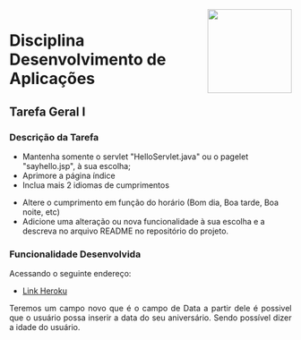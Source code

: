 <img width="150" height="150" align="right" src="https://upload.wikimedia.org/wikipedia/pt/4/47/UFF_bras%C3%A3o.png">

# Disciplina Desenvolvimento de Aplicações

## Tarefa Geral I

### Descrição da Tarefa

<p align="justify">

- Mantenha somente o servlet "HelloServlet.java" ou o pagelet "sayhello.jsp", à sua escolha;
- Aprimore a página índice
- Inclua mais 2 idiomas de cumprimentos
</p>

<p align="justify">

- Altere o cumprimento em função do horário (Bom dia, Boa tarde, Boa noite, etc)
- Adicione uma alteração ou nova funcionalidade à sua escolha e a descreva no arquivo README no repositório do projeto.
</p>

### Funcionalidade Desenvolvida

Acessando o seguinte endereço:
- [Link Heroku](https://still-journey-31467.herokuapp.com/helloform.html)

<p align="justify">
 Teremos um campo novo que é o campo de Data a partir dele é possivel que o usuário possa inserir a data do seu aniversário. 
 Sendo possível dizer a idade do usuário.
</p>

